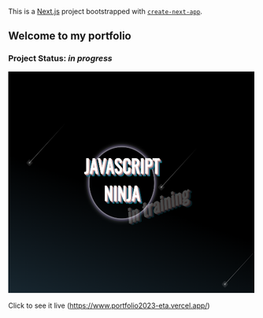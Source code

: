This is a [Next.js](https://nextjs.org/) project bootstrapped with [`create-next-app`](https://github.com/vercel/next.js/tree/canary/packages/create-next-app).

## Welcome to my portfolio
### Project Status: _in progress_ 

<img src='./src/assets/projects/portfolio.png' width='500' height='450' />


Click to see it live (https://www.portfolio2023-eta.vercel.app/)